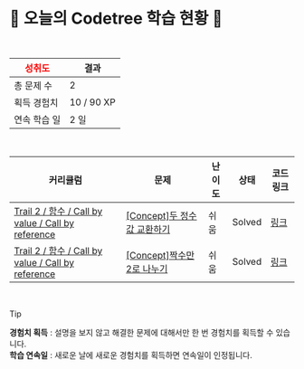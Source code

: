 # 🌲 오늘의 Codetree 학습 현황 🌲

<br />

| <span style="color:red;display:block;text-align:center;"> **성취도**</span> | 결과 |
|---|---|
| 총 문제 수 | 2 |
| 획득 경험치 | 10 / 90 XP |
| 연속 학습 일 | 2 일 |

<br />

|커리큘럼|문제|난이도|상태|코드 링크|
|---|---|---|---|---|
|[Trail 2 / 함수 / Call by value / Call by reference](https://https://en.codetree.ai/trail-info/novice-mid/)|[[Concept]두 정수 값 교환하기](https://https://en.codetree.ai/trails/complete/curated-cards/intro-to-exchange-two-integer-values/)|쉬움|Solved|[링크](https://github.com/ppapstructure/codetree-TILs/blob/main/250115/%EB%91%90%20%EC%A0%95%EC%88%98%20%EA%B0%92%20%EA%B5%90%ED%99%98%ED%95%98%EA%B8%B0/to-exchange-two-integer-values.java)|
|[Trail 2 / 함수 / Call by value / Call by reference](https://https://en.codetree.ai/trail-info/novice-mid/)|[[Concept]짝수만 2로 나누기](https://https://en.codetree.ai/trails/complete/curated-cards/intro-divide-even-numbers-by-2/)|쉬움|Solved|[링크](https://github.com/ppapstructure/codetree-TILs/blob/main/250115/%EC%A7%9D%EC%88%98%EB%A7%8C%202%EB%A1%9C%20%EB%82%98%EB%88%84%EA%B8%B0/divide-even-numbers-by-2.java)|


<br />

> [!TIP]
> **경험치 획득** : 설명을 보지 않고 해결한 문제에 대해서만 한 번 경험치를 획득할 수 있습니다.  
> **학습 연속일** : 새로운 날에 새로운 경험치를 획득하면 연속일이 인정됩니다.

